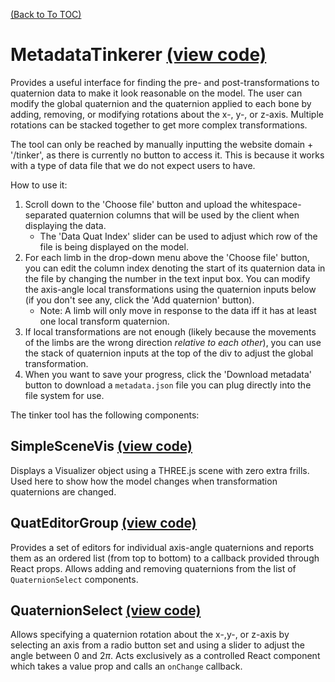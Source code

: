 [(Back to To TOC)](../TOC.md)
# MetadataTinkerer [(view code)](../../src/components/MetadataTinkerer.js)
Provides a useful interface for finding the pre- and post-transformations to quaternion data to make it look
reasonable on the model. The user can modify the global quaternion and the quaternion applied to each bone
by adding, removing, or modifying rotations about the x-, y-, or z-axis. Multiple rotations can be stacked together
to get more complex transformations.

The tool can only be reached by manually inputting the website domain + '/tinker', as there is currently no button to access it. This is because
it works with a type of data file that we do not expect users to have.

How to use it:
1. Scroll down to the 'Choose file' button and upload the whitespace-separated quaternion columns that will be used by the client when displaying the data.
    - The 'Data Quat Index' slider can be used to adjust which row of the file is being displayed on the model.
2. For each limb in the drop-down menu above the 'Choose file' button, you can edit the column index denoting the start of its quaternion data in the file by changing the number in the text input box. You can modify the axis-angle local transformations using the quaternion inputs below (if you don't see any, click the 'Add quaternion' button).
    - Note: A limb will only move in response to the data iff it has at least one local transform quaternion.
3. If local transformations are not enough (likely because the movements of the limbs are the wrong direction *relative to each other*), you can use the stack of quaternion inputs at the top of the div to adjust the global transformation.
4. When you want to save your progress, click the 'Download metadata' button to download a `metadata.json` file you can plug directly into the file system for use.

The tinker tool has the following components:

## SimpleSceneVis [(view code)](../../src/components/upload-screen/SimpleSceneVis.js)
Displays a Visualizer object using a THREE.js scene with zero extra frills. Used here to show how the
model changes when transformation quaternions are changed.

## QuatEditorGroup [(view code)](../../src/components/QuatEditorGroup.js)
Provides a set of editors for individual axis-angle quaternions and reports them as an ordered list (from top to bottom) to a
callback provided through React props. Allows adding and removing quaternions from the list of `QuaternionSelect` components.

## QuaternionSelect [(view code)](../../src/components/QuatEditorGroup.js)
Allows specifying a quaternion rotation about the x-,y-, or z-axis by selecting an axis from a radio button set and using a slider
to adjust the angle between 0 and $2\pi$. Acts exclusively as a controlled React component which takes a value prop and calls an `onChange` callback.
